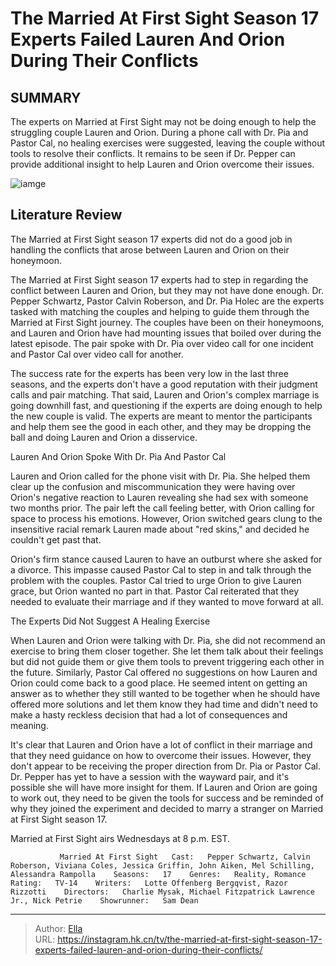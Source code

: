 # The Married At First Sight Season 17 Experts Failed Lauren And Orion During Their Conflicts


## SUMMARY 



  The experts on Married at First Sight may not be doing enough to help the struggling couple Lauren and Orion.   During a phone call with Dr. Pia and Pastor Cal, no healing exercises were suggested, leaving the couple without tools to resolve their conflicts.   It remains to be seen if Dr. Pepper can provide additional insight to help Lauren and Orion overcome their issues.  

![iamge](https://static1.srcdn.com/wordpress/wp-content/uploads/2023/11/the-married-at-first-sight-season-17-pastor-cal-lauren-and-orion-montage.jpg)

## Literature Review
The Married at First Sight season 17 experts did not do a good job in handling the conflicts that arose between Lauren and Orion on their honeymoon.




The Married at First Sight season 17 experts had to step in regarding the conflict between Lauren and Orion, but they may not have done enough. Dr. Pepper Schwartz, Pastor Calvin Roberson, and Dr. Pia Holec are the experts tasked with matching the couples and helping to guide them through the Married at First Sight journey. The couples have been on their honeymoons, and Lauren and Orion have had mounting issues that boiled over during the latest episode. The pair spoke with Dr. Pia over video call for one incident and Pastor Cal over video call for another.




The success rate for the experts has been very low in the last three seasons, and the experts don&#39;t have a good reputation with their judgment calls and pair matching. That said, Lauren and Orion&#39;s complex marriage is going downhill fast, and questioning if the experts are doing enough to help the new couple is valid. The experts are meant to mentor the participants and help them see the good in each other, and they may be dropping the ball and doing Lauren and Orion a disservice.


 Lauren And Orion Spoke With Dr. Pia And Pastor Cal 
         

Lauren and Orion called for the phone visit with Dr. Pia. She helped them clear up the confusion and miscommunication they were having over Orion&#39;s negative reaction to Lauren revealing she had sex with someone two months prior. The pair left the call feeling better, with Orion calling for space to process his emotions. However, Orion switched gears clung to the insensitive racial remark Lauren made about &#34;red skins,&#34; and decided he couldn&#39;t get past that.




Orion&#39;s firm stance caused Lauren to have an outburst where she asked for a divorce. This impasse caused Pastor Cal to step in and talk through the problem with the couples. Pastor Cal tried to urge Orion to give Lauren grace, but Orion wanted no part in that. Pastor Cal reiterated that they needed to evaluate their marriage and if they wanted to move forward at all.



 The Experts Did Not Suggest A Healing Exercise 
          

When Lauren and Orion were talking with Dr. Pia, she did not recommend an exercise to bring them closer together. She let them talk about their feelings but did not guide them or give them tools to prevent triggering each other in the future. Similarly, Pastor Cal offered no suggestions on how Lauren and Orion could come back to a good place. He seemed intent on getting an answer as to whether they still wanted to be together when he should have offered more solutions and let them know they had time and didn&#39;t need to make a hasty reckless decision that had a lot of consequences and meaning.




It&#39;s clear that Lauren and Orion have a lot of conflict in their marriage and that they need guidance on how to overcome their issues. However, they don&#39;t appear to be receiving the proper direction from Dr. Pia or Pastor Cal. Dr. Pepper has yet to have a session with the wayward pair, and it&#39;s possible she will have more insight for them. If Lauren and Orion are going to work out, they need to be given the tools for success and be reminded of why they joined the experiment and decided to marry a stranger on Married at First Sight season 17.



Married at First Sight airs Wednesdays at 8 p.m. EST.




               Married At First Sight   Cast:   Pepper Schwartz, Calvin Roberson, Viviana Coles, Jessica Griffin, John Aiken, Mel Schilling, Alessandra Rampolla    Seasons:   17    Genres:   Reality, Romance    Rating:   TV-14    Writers:   Lotte Offenberg Bergqvist, Razor Rizzotti    Directors:   Charlie Mysak, Michael Fitzpatrick Lawrence Jr., Nick Petrie    Showrunner:   Sam Dean      

---

> Author: [Ella](https://instagram.hk.cn/)  
> URL: https://instagram.hk.cn/tv/the-married-at-first-sight-season-17-experts-failed-lauren-and-orion-during-their-conflicts/  

